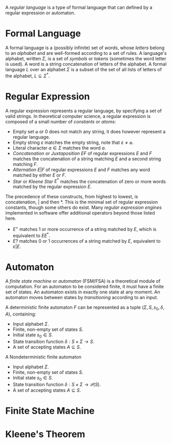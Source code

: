 A _regular language_ is a type of formal language that can defined by a
regular expression or automaton.

# Formal Language

A formal language is a (possibly infinite) set of _words_, whose
_letters_ belong to an _alphabet_ and are well-formed according to a set
of rules. A language\'s alphabet, written $\Sigma$, is a set of
_symbols_ or _tokens_ (sometimes the word letter is used). A word is a
string concatenation of letters of the alphabet. A formal language $L$
over an alphabet $\Sigma$ is a subset of the set of all lists of letters
of the alphabet, $L \subseteq \Sigma^{\ast}$.

# Regular Expression

A regular expression represents a regular language, by specifying a set
of valid strings. In theoretical computer science, a regular expression
is composed of a small number of _constants_ or _atoms_:

- Empty set $\varnothing$ or $0$ does not match any string, it does
  however represent a regular language.
- Empty string $\varepsilon$ matches the empty string, note that
  $\varepsilon \neq \varnothing$.
- Literal character $a \in \Sigma$ matches the word $a$.
- _Concatenation_ or _Juxtaposition_ $EF$ of regular expressions $E$ and
  $F$ matches the concatenation of a string matching $E$ and a second
  string matching $F$.
- _Alternation_ $E|F$ of regular expressions $E$ and $F$ matches any
  word matched by either $E$ or $F$.
- _Star_ or _Kleene Star_ $E^{\ast}$ matches the concatenation of zero
  or more words matched by the regular expression $E$.

The precedence of these constructs, from highest to lowest, is
concatenation, $|$ and then $\ast$. This is the minimal set of regular
expression constants, though some others do exist. Many _regular
expression engines_ implemented in software offer additional operators
beyond those listed here.

- $E^{+}$ matches 1 or more occurrence of a string matched by $E$, which
  is equivalent to $EE^{\ast}$.
- $E?$ matches 0 or 1 occurrences of a string matched by $E$, equivalent
  to $\varepsilon | E$.

# Automaton

A _finite state machine_ or _automaton_ (FSM/FSA) is a theoretical
module of computation. For an automaton to be considered finite, it must
have a finite set of states. An automaton exists in exactly one state at
any moment. An automaton moves between states by _transitioning_
according to an input.

A deterministic finite automaton $F$ can be represented as a tuple
$(\Sigma, S, s_{0}, \delta,  A)$, containing:

- Input alphabet $\Sigma$.
- Finite, non-empty set of states $S$.
- Initial state $s_{0} \in S$.
- State transition function $\delta : S \times \Sigma \rightarrow S$.
- A set of accepting states $A \subseteq S$.

A Nondeterministic finite automaton

- Input alphabet $\Sigma$.
- Finite, non-empty set of states $S$.
- Initial state $s_{0} \in S$.
- State transition function
  $\delta : S \times \Sigma \rightarrow \mathcal{P}(S)$.
- A set of accepting states $A \subseteq S$.

# Finite State Machine

# Kleene\'s Theorem
